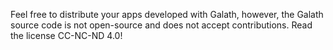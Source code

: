 Feel free to distribute your apps developed with Galath, however, the Galath source code is not open-source and does not accept contributions. Read the license CC-NC-ND 4.0!
